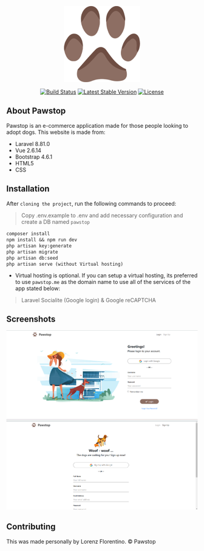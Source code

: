 <div class="container">
  <div class="row">
    <div class="col-md-6">
      <p align="center"><img src="https://github.com/lorenzhahaha/pawstop/blob/main/public/img/app-icon.png" width="200px" height="200px"></p>    
    </div>  
  </div> 
</div>

<p align="center">
<a href="https://travis-ci.org/laravel/framework"><img src="https://travis-ci.org/laravel/framework.svg" alt="Build Status"></a>
<a href="https://packagist.org/packages/laravel/framework"><img src="https://poser.pugx.org/laravel/framework/v/stable.svg" alt="Latest Stable Version"></a>
<a href="https://packagist.org/packages/laravel/framework"><img src="https://poser.pugx.org/laravel/framework/license.svg" alt="License"></a>
</p>

## About Pawstop 

Pawstop is an e-commerce application made for those people looking to adopt dogs. This website is made from:

- Laravel 8.81.0
- Vue 2.6.14
- Bootstrap 4.6.1
- HTML5
- CSS

## Installation

After `cloning the project`, run the following commands to proceed:
> Copy .env.example to .env and add necessary configuration and create a DB named `pawstop`

```
composer install
npm install && npm run dev
php artisan key:generate
php artisan migrate
php artisan db:seed
php artisan serve (without Virtual hosting)
```

- Virtual hosting is optional. If you can setup a virtual hosting, its preferred to use `pawstop.me` as the domain name to use all of the services of the app stated below:
> Laravel Socialite (Google login) & Google reCAPTCHA

## Screenshots

![Login](https://github.com/lorenzhahaha/pawstop/blob/main/screenshots/login.png)
![Sign Up](https://github.com/lorenzhahaha/pawstop/blob/main/screenshots/signup.png)

## Contributing

This was made personally by Lorenz Florentino.
&#169; Pawstop
